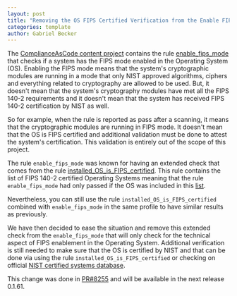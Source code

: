 ```yaml
---
layout: post
title: "Removing the OS FIPS Certified Verification from the Enable FIPS Mode rule"
categories: template
author: Gabriel Becker
---
```



The [ComplianceAsCode content project](https://github.com/ComplianceAsCode/content/) contains the rule [enable_fips_mode](https://github.com/ComplianceAsCode/content/blob/master/linux_os/guide/system/software/integrity/fips/enable_fips_mode/rule.yml) that checks if a system has the FIPS mode enabled in the Operating System (OS).
Enabling the FIPS mode means that the system's cryptographic modules are running in a mode that only NIST approved algorithms, ciphers and everything related to cryptography are allowed to be used.
But, it doesn't mean that the system's cryptography modules have met all the FIPS 140-2 requirements and it doesn't mean that the system has received FIPS 140-2 certification by NIST as well.

So for example, when the rule is reported as pass after a scanning, it means that the cryptographic modules are running in FIPS mode.
It doesn't mean that the OS is FIPS certified and additional validation must be done to attest the system's certification.
This validation is entirely out of the scope of this project.

The rule `enable_fips_mode` was known for having an extended check that comes from the rule [installed_OS_is_FIPS_certified](https://github.com/ComplianceAsCode/content/blob/master/linux_os/guide/system/software/integrity/certified-vendor/installed_OS_is_FIPS_certified/rule.yml).
This rule contains the list of FIPS 140-2 certified Operating Systems meaning that the rule `enable_fips_mode`
had only passed if the OS was included in this [list](https://github.com/ComplianceAsCode/content/blob/master/linux_os/guide/system/software/integrity/certified-vendor/installed_OS_is_FIPS_certified/oval/shared.xml).

Nevertheless, you can still use the rule `installed_OS_is_FIPS_certified` combined with `enable_fips_mode` in the same profile to have similar results as previously.

<!-- The community has already tried to go in this direction in the past but it was
rejected. For more details you can check these links:
[PR#4920](https://github.com/ComplianceAsCode/content/pull/4920) and [Issue#4917](https://github.com/ComplianceAsCode/content/issues/4917). -->

We have then decided to ease the situation and remove this extended check from
the `enable_fips_mode` that will only check for the technical aspect of FIPS
enablement in the Operating System. Additional verification is still needed to
make sure that the OS is certified by NIST and that can be done via using the
rule `installed_OS_is_FIPS_certified` or checking on official [NIST certified
systems database](https://csrc.nist.gov/projects/cryptographic-module-validation-program/validated-modules/search).

This change was done in
[PR#8255](https://github.com/ComplianceAsCode/content/pull/8255) and will be
available in the next release 0.1.61.


